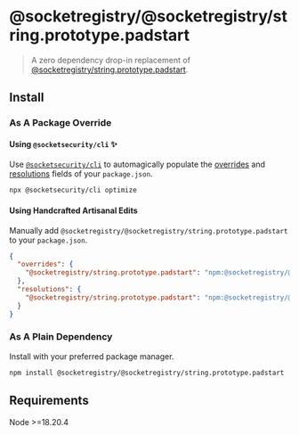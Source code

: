 # @socketregistry/@socketregistry/string.prototype.padstart

> A zero dependency drop-in replacement of
> [@socketregistry/string.prototype.padstart](https://www.npmjs.com/package/@socketregistry/string.prototype.padstart).

## Install

### As A Package Override

#### Using `@socketsecurity/cli` :sparkles:

Use [`@socketsecurity/cli`](https://www.npmjs.com/package/@socketsecurity/cli)
to automagically populate the
[overrides](https://docs.npmjs.com/cli/v9/configuring-npm/package-json#overrides)
and [resolutions](https://yarnpkg.com/configuration/manifest#resolutions) fields
of your `package.json`.

```sh
npx @socketsecurity/cli optimize
```

#### Using Handcrafted Artisanal Edits

Manually add `@socketregistry/@socketregistry/string.prototype.padstart` to your
`package.json`.

```json
{
  "overrides": {
    "@socketregistry/string.prototype.padstart": "npm:@socketregistry/@socketregistry/string.prototype.padstart@^1"
  },
  "resolutions": {
    "@socketregistry/string.prototype.padstart": "npm:@socketregistry/@socketregistry/string.prototype.padstart@^1"
  }
}
```

### As A Plain Dependency

Install with your preferred package manager.

```sh
npm install @socketregistry/@socketregistry/string.prototype.padstart
```

## Requirements

Node &gt;=18.20.4
